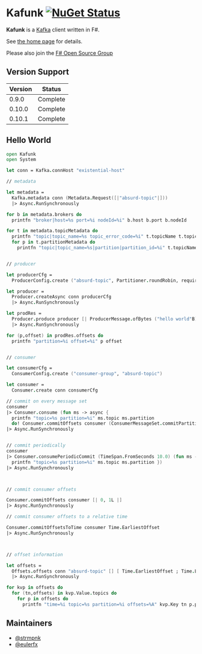 # Kafunk [![NuGet Status](http://img.shields.io/nuget/v/kafunk.svg?style=flat)](https://www.nuget.org/packages/kafunk/)

**Kafunk** is a [Kafka](https://kafka.apache.org/) client written in F#.

See [the home page](http://jet.github.io/kafunk) for details.

Please also join the [F# Open Source Group](http://fsharp.github.com)

## Version Support

| Version   | Status   |
| ----------|----------|
| 0.9.0     | Complete |
| 0.10.0    | Complete |
| 0.10.1    | Complete |

## Hello World

```fsharp
open Kafunk
open System

let conn = Kafka.connHost "existential-host"

// metadata

let metadata = 
  Kafka.metadata conn (Metadata.Request([|"absurd-topic"|])) 
  |> Async.RunSynchronously

for b in metadata.brokers do
  printfn "broker|host=%s port=%i nodeId=%i" b.host b.port b.nodeId

for t in metadata.topicMetadata do
  printfn "topic|topic_name=%s topic_error_code=%i" t.topicName t.topicErrorCode
  for p in t.partitionMetadata do
    printfn "topic|topic_name=%s|partition|partition_id=%i" t.topicName p.partitionId


// producer

let producerCfg =
  ProducerConfig.create ("absurd-topic", Partitioner.roundRobin, requiredAcks = RequiredAcks.Local)

let producer =
  Producer.createAsync conn producerCfg
  |> Async.RunSynchronously

let prodRes =
  Producer.produce producer [| ProducerMessage.ofBytes ("hello world"B) |]
  |> Async.RunSynchronously

for (p,offset) in prodRes.offsets do
  printfn "partition=%i offset=%i" p offset


// consumer

let consumerCfg = 
  ConsumerConfig.create ("consumer-group", "absurd-topic")

let consumer =
  Consumer.create conn consumerCfg

// commit on every message set
consumer
|> Consumer.consume (fun ms -> async {
  printfn "topic=%s partition=%i" ms.topic ms.partition
  do! Consumer.commitOffsets consumer (ConsumerMessageSet.commitPartitionOffsets ms) })
|> Async.RunSynchronously


// commit periodically
consumer
|> Consumer.consumePeriodicCommit (TimeSpan.FromSeconds 10.0) (fun ms -> async {
  printfn "topic=%s partition=%i" ms.topic ms.partition })
|> Async.RunSynchronously



// commit consumer offsets

Consumer.commitOffsets consumer [| 0, 1L |]
|> Async.RunSynchronously

// commit consumer offsets to a relative time

Consumer.commitOffsetsToTime consumer Time.EarliestOffset
|> Async.RunSynchronously



// offset information

let offsets = 
  Offsets.offsets conn "absurd-topic" [] [ Time.EarliestOffset ; Time.LatestOffset ] 1
  |> Async.RunSynchronously

for kvp in offsets do
  for (tn,offsets) in kvp.Value.topics do
    for p in offsets do
      printfn "time=%i topic=%s partition=%i offsets=%A" kvp.Key tn p.partition p.offsets
```

## Maintainers

- [@strmpnk](https://github.com/strmpnk)
- [@eulerfx](https://github.com/eulerfx)
